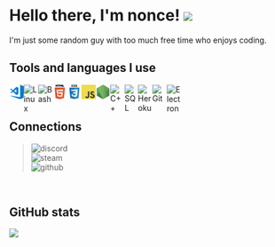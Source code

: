 <h1> Hello there, I'm nonce! <img width="26px" src="https://media.discordapp.net/attachments/816669196565741629/816753568073383997/6542_DuckDance.gif"></h1>
<p> I'm just some random guy with too much free time who enjoys coding.</p> 
<!-- 
Alternative gif(s):
https://media.discordapp.net/attachments/816669196565741629/816750213938544650/vHwlHpk.gif
 -->

## **Tools and languages I use**

<div>
    <img align="left" alt="Visual Studio Code" width="26px" src="https://raw.githubusercontent.com/github/explore/80688e429a7d4ef2fca1e82350fe8e3517d3494d/topics/visual-studio-code/visual-studio-code.png" />
 <img align="left" alt="Linux" width="26px" src="https://upload.wikimedia.org/wikipedia/commons/thumb/3/35/Tux.svg/1200px-Tux.svg.png" />
 <img align="left" alt="Bash" width="26px" src="https://media.discordapp.net/attachments/816669196565741629/830889508744069140/128x128.png" />
    <img align="left" alt="HTML5" width="26px" src="https://raw.githubusercontent.com/github/explore/80688e429a7d4ef2fca1e82350fe8e3517d3494d/topics/html/html.png" />
    <img align="left" alt="CSS3" width="26px" src="https://raw.githubusercontent.com/github/explore/80688e429a7d4ef2fca1e82350fe8e3517d3494d/topics/css/css.png" />
    <img align="left" alt="JavaScript" width="26px" src="https://raw.githubusercontent.com/github/explore/80688e429a7d4ef2fca1e82350fe8e3517d3494d/topics/javascript/javascript.png" />
    <img align="left" alt="Node.js" width="26px" src="https://raw.githubusercontent.com/github/explore/80688e429a7d4ef2fca1e82350fe8e3517d3494d/topics/nodejs/nodejs.png" />
 <img align="left" alt="C++" width="26px" src="https://media.discordapp.net/attachments/747913618284347527/830254543119974460/image0.png" />
    <img align="left" alt="SQL" width="24px" src="https://www.freeiconspng.com/thumbs/sql-server-icon-png/sql-server-icon-png-29.png" />
    <img align="left" alt="Heroku" width="26px" src="https://cdn.iconscout.com/icon/free/png-512/heroku-5-569467.png" />
    <img align="left" alt="Git" width="26px" src="https://git-scm.com/images/logos/downloads/Git-Icon-1788C.png" />
    <img align="left" alt="Electron" width="26px" src="https://styles.redditmedia.com/t5_3fh1h/styles/communityIcon_wb4keznfn2t41.png?width=256&s=31ee7abe34b29fc6a9831ba3d8445ad44f97b45e" />
</div>

<br>
<br>

## **Connections**

> <img src="https://img.shields.io/badge/Discord-nonce%237570-7279DA" alt="discord"><br>
> <img src="https://img.shields.io/badge/Steam-Lieutenant--nonce-000000" alt="steam"><br>
> <img src="https://img.shields.io/badge/GitHub-Existential--nonce%20(go%20figure)-000000" alt="github">
<br>

<!--
## **PC specs**

> <img src="https://img.shields.io/badge/NVIDIA-GTX_1080ti-76B900?style=for-the-badge&logo=nvidia&logoColor=white" />
> <br>
> <br>
> <img src="https://img.shields.io/badge/AMD-Ryzen_9_3900X-ED1C24?style=for-the-badge&logo=amd&logoColor=white" />
> <br>
> <br>
> <img src="https://img.shields.io/badge/Windows-10-0078D6?style=for-the-badge&logo=windows&logoColor=white" />
<br>
-->
## **GitHub stats**

<img align="left" src="https://github-readme-stats.codestackr.vercel.app/api?username=Existential-nonce&show_icons=true&theme=tokyonight&hide_border=true" />
